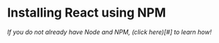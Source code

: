 # Installing React using NPM

*If you do not already have Node and NPM, (click here)[#] to learn how!*
